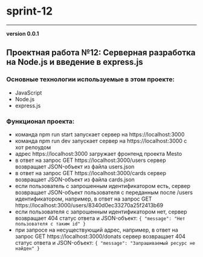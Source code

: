 # sprint-12
______________________
__version 0.0.1__

## Проектная работа №12: Серверная разработка на Node.js и введение в express.js

### Основные технологии используемые в этом проекте:

- JavaScript
- Node.js
- express.js

### Функционал проекта:

- команда npm run start запускает сервер на https://localhost:3000
- команда npm run dev запускает сервер на https://localhost:3000 с хот релоудом
- адрес https://localhost:3000 загружает фронтенд проекта Mesto
- в ответ на запрос GET https://localhost:3000/users сервер возвращает JSON-объект из файла users.json
- в ответ на запрос GET https://localhost:3000/cards сервер возвращает JSON-объект из файла cards.json
- если пользователь с запрошенным идентификатором есть, сервер возвращает JSON-объект пользователя с переданным после /users идентификатором, например, в ответ на запрос GET https://localhost:3000/users/8340d0ec33270a25f2413b69
- если пользователя с запрошенным идентификатором нет, сервер возвращает 404 статус ответа и JSON-объект: `{ "message": "Нет пользователя с таким id" }`
- при запросе на несуществующий адрес, например, в ответ на запрос GET https://localhost:3000/donats сервер возвращает 404 статус ответа и JSON-объект: `{ "message": "Запрашиваемый ресурс не найден" }`
